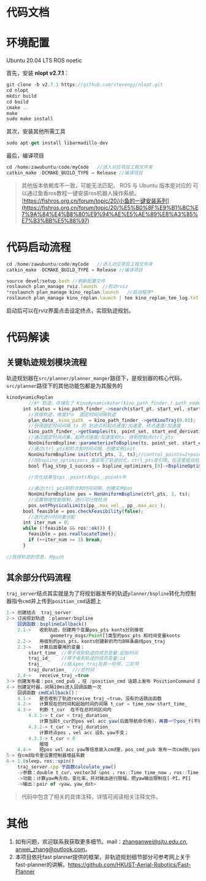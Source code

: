 # 代码文档
# 环境配置

Ubuntu 20.04 LTS
ROS noetic

首先，安装 **nlopt v2.7.1**：

```jsx
git clone -b v2.7.1 https://github.com/stevengj/nlopt.git
cd nlopt
mkdir build
cd build
cmake ..
make
sudo make install
```

其次，安装其他所需工具

```jsx
sudo apt-get install libarmadillo-dev
```

最后，编译项目

```jsx
cd /home/zawubuntu/code/myCode   //进入对应项目工程文件夹
catkin_make -DCMAKE_BUILD_TYPE = Release //编译项目
```

> 其他版本依赖库不一致，可能无法匹配。
ROS 与 Ubuntu 版本是对应的
可以通过鱼香ros教程一键安装ros机器人操作系统。[https://fishros.org.cn/forum/topic/20/小鱼的一键安装系列](https://fishros.org.cn/forum/topic/20/%E5%B0%8F%E9%B1%BC%E7%9A%84%E4%B8%80%E9%94%AE%E5%AE%89%E8%A3%85%E7%B3%BB%E5%88%97)
> 

# 代码启动流程

```jsx
cd /home/zawubuntu/code/myCode   //进入对应项目工程文件夹
catkin_make -DCMAKE_BUILD_TYPE = Release //编译项目

source devel/setup.bash //刷新配置文件
roslaunch plan_manage rviz.launch  //启动rviz
*roslaunch plan_manage kino_replan.launch   //启动程序*
roslaunch plan_manage kino_replan.launch | tee kino_replan_tee_log.txt //记录日志的情况下启动程序
```

启动后可以在rviz界面点击设定终点，实现轨迹规划。

# 代码解读

## 关键轨迹规划模块流程

轨迹规划器在`src/planner/planner_manger`路径下，是规划器的核心代码，`src/planner`路径下的其他功能包都是为其服务的

```jsx
kinodynamicReplan
		//A* 轨迹，存储在了 KinodynamicAstar(kino_path_finder_).path_nodes_
	  int status = kino_path_finder_->search(start_pt, start_vel, start_acc, end_pt, end_vel, true);
		//获得轨迹，维度3*n  固定时间间隔轨迹
		plan_data_.kino_path_ = kino_path_finder_->getKinoTraj(0.01);
		//获得固定时间间隔 ts 的 轨迹点和起点速度/加速度，终点速度/加速度
		kino_path_finder_->getSamples(ts, point_set, start_end_derivatives);
		//通过固定时间点集，起终点速度/加速度和ts，得到控制点ctrl_pts
		NonUniformBspline::parameterizeToBspline(ts, point_set, start_end_derivatives, ctrl_pts);
		//通过ctrl_pts和阶次和时间间隔，创建实例init
		NonUniformBspline init(ctrl_pts, 3, ts);//control_points=2+point_set  控制点，3阶次，时间间隔ts
		//在bspline_optimizers_类实现了轨迹优化，ctrl_pts是引用，在这里启动后端优化，对ctrl point 优化
		bool flag_step_1_success = bspline_optimizers_[0]->BsplineOptimizeTrajRebound(ctrl_pts, ts);
		
		//优化结果在cps_.points和cps_.points中

		//通过ctrl_pts和阶次和时间间隔，创建实例pos
		NonUniformBspline pos = NonUniformBspline(ctrl_pts, 3, ts);
		//设置物理性能限制，进行可行性检测
		pos.setPhysicalLimits(pp_.max_vel_, pp_.max_acc_);
	  bool feasible = pos.checkFeasibility(false);
		//迭代进行时间重分配
	  int iter_num = 0;
	  while (!feasible && ros::ok()) {
	    feasible = pos.reallocateTime();
	    if (++iter_num >= 3) break;
	  }
	  
//获得轨迹的信息，并push
```

## 其余部分代码流程

`traj_server`结点其实就是为了将规划器发布的轨迹`planner/bspline`转化为控制器指令`cmd`并上传到`position_cmd`话题上

```jsx
1->	创建结点  traj_server
2->	订阅规划轨迹 ：planner/bspline
	回调函数：bsplineCallback()
	2.1->	收到轨迹，创建两个变量pos_pts konts分别接收
				geometry_msgs/Point[]类型的pos_pts 和时间变量konts
	2.2->	用收到的pos_pts，konts创建新的均匀B样条曲线pos_traj
	2.3->	计算后面要用的变量：
		start_time_	//等于收到轨迹的成员变量:起始时间
		traj_id_	//等于收到轨迹的成员变量:id
		traj_		//插入pos_traj及其一阶导、二阶导
		traj_duration_	///总时间
	2.4->	receive_traj_=true
3->	创建发布者：pos_cmd_pub ，往 /position_cmd 话题上发布 PositionCommand 类型的数据
4->	创建定时器，间隔10ms进入回调函数一次	
	回调函数 cmdCallback()：
	4.1->	是否收到了轨迹receive_traj_=true，没有的话跳出函数
	4.2->	计算现在的时间和起始时间的间隔 t_cur = time_now-start_time_
	4.3->	判断 t_cur  在不在总时间区间内
		4.3.1->	t_cur < traj_duration_	
			计算当前t_cur的pos vel acc yaw(后面导航命令用)，再算一个pos_f(不知道干嘛用的)
		4.3.2->	t_cur > traj_duration_
			计算终点pos ，vel acc 设0，yaw不变； 
		4.3.3->	t_cur < 0
			报错
	4.4->	把pos vel acc yaw等信息装入cmd里，pos_cmd_pub 发布一次cmd到/position_cmd
5->	在cmd指令里设置控制器增益系数
6->	1.0sleep，ros::spin()
	traj_server.cpp 子函数calculate_yaw()
	->参数：double t_cur，vector3d &pos ，ros::Time time_now ，ros::Time time_last
	->功能：计算yaw角方向，变化率，并对输出进行限幅，把yaw输出限制在[-PI，PI]
	->输出：pair of <yaw，yaw_dot>
```

> 代码中包含了相关的具体注释，详情可阅读相关注释文件。
> 

# 其他

1. 如有问题，欢迎联系我获取更多细节。mail：zhanganwei@sjtu.edu.cn, anwei_zhang@outlook.com。
2. 本项目依托fast planner提供的框架，非轨迹规划细节部分可参考网上关于fast-planner的讲解。https://github.com/HKUST-Aerial-Robotics/Fast-Planner
